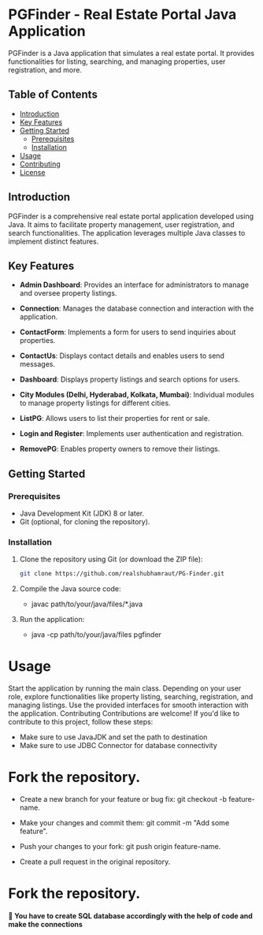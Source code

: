 # PGFinder - Real Estate Portal Java Application

PGFinder is a Java application that simulates a real estate portal. It provides functionalities for listing, searching, and managing properties, user registration, and more.

## Table of Contents

- [Introduction](#introduction)
- [Key Features](#key-features)
- [Getting Started](#getting-started)
  - [Prerequisites](#prerequisites)
  - [Installation](#installation)
- [Usage](#usage)
- [Contributing](#contributing)
- [License](#license)

## Introduction

PGFinder is a comprehensive real estate portal application developed using Java. It aims to facilitate property management, user registration, and search functionalities. The application leverages multiple Java classes to implement distinct features.

## Key Features

- **Admin Dashboard**: Provides an interface for administrators to manage and oversee property listings.

- **Connection**: Manages the database connection and interaction with the application.

- **ContactForm**: Implements a form for users to send inquiries about properties.

- **ContactUs**: Displays contact details and enables users to send messages.

- **Dashboard**: Displays property listings and search options for users.

- **City Modules (Delhi, Hyderabad, Kolkata, Mumbai)**: Individual modules to manage property listings for different cities.

- **ListPG**: Allows users to list their properties for rent or sale.

- **Login and Register**: Implements user authentication and registration.

- **RemovePG**: Enables property owners to remove their listings.

## Getting Started

### Prerequisites

- Java Development Kit (JDK) 8 or later.
- Git (optional, for cloning the repository).

### Installation

1. Clone the repository using Git (or download the ZIP file):

   ```bash
   git clone https://github.com/realshubhamraut/PG-Finder.git


2. Compile the Java source code:

    - javac path/to/your/java/files/*.java

3. Run the application:

    - java -cp path/to/your/java/files pgfinder


#  Usage

Start the application by running the main class.
Depending on your user role, explore functionalities like property listing, searching, registration, and managing listings.
Use the provided interfaces for smooth interaction with the application.
Contributing
Contributions are welcome! If you'd like to contribute to this project, follow these steps:
- Make sure to use JavaJDK and set the path to destination
- Make sure to use JDBC Connector for database connectivity

#  Fork the repository.

- Create a new branch for your feature or bug fix: git checkout -b feature-name.

- Make your changes and commit them: git commit -m "Add some feature".
- Push your changes to your fork: git push origin feature-name.
- Create a pull request in the original repository.

#  Fork the repository.

#### 📌 You have to create SQL database accordingly with the help of code and make the connections
